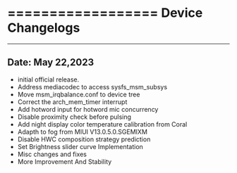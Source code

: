 ==================
Device Changelogs
==================
------------------
Date: May 22,2023
------------------
- initial official release.
- Address mediacodec to access sysfs_msm_subsys 
- Move msm_irqbalance.conf to device tree 
- Correct the arch_mem_timer interrupt 
- Add hotword input for hotword mic concurrency 
- Disable proximity check before pulsing 
- Add night display color temperature calibration from Coral
- Adapth to fog from MIUI V13.0.5.0.SGEMIXM
- Disable HWC composition strategy prediction 
- Set Brightness slider curve Implementation 
- Misc changes and fixes
- More Improvement And Stability
